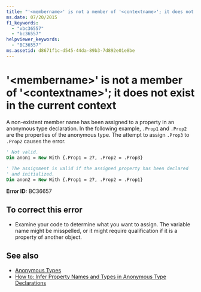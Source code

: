 ```yaml
---
title: "'<membername>' is not a member of '<contextname>'; it does not exist in the current context"
ms.date: 07/20/2015
f1_keywords: 
  - "vbc36557"
  - "bc36557"
helpviewer_keywords: 
  - "BC36557"
ms.assetid: d8671f1c-d545-44da-89b3-7d892e01e8be
---
```

# '\<membername>' is not a member of '\<contextname>'; it does not exist in the current context
A non-existent member name has been assigned to a property in an anonymous type declaration. In the following example, `.Prop1` and `.Prop2` are the properties of the anonymous type. The attempt to assign `.Prop3` to `.Prop2` causes the error.  
  
```vb  
' Not valid.  
Dim anon1 = New With {.Prop1 = 27, .Prop2 = .Prop3}  
  
' The assignment is valid if the assigned property has been declared   
' and initialized.  
Dim anon2 = New With {.Prop1 = 27, .Prop2 = .Prop1}  
```  
  
 **Error ID:** BC36657  
  
## To correct this error  
  
- Examine your code to determine what you want to assign. The variable name might be misspelled, or it might require qualification if it is a property of another object.  
  
## See also

- [Anonymous Types](../../visual-basic/programming-guide/language-features/objects-and-classes/anonymous-types.md)
- [How to: Infer Property Names and Types in Anonymous Type Declarations](../../visual-basic/programming-guide/language-features/objects-and-classes/how-to-infer-property-names-and-types-in-anonymous-type-declarations.md)
